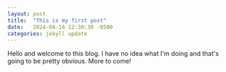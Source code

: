 ```yaml
---
layout: post
title:  "This is my first post"
date:   2024-04-16 12:30:30 -0500
categories: jekyll update
---
```

Hello and welcome to this blog. I have no idea what I'm doing and that's going to be 
pretty obvious. More to come!
